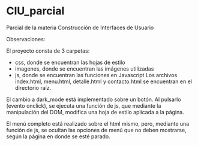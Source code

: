# CIU_parcial
Parcial de la materia Construcción de Interfaces de Usuario

Observaciones:

El proyecto consta de 3 carpetas:
- css, donde se encuentran las hojas de estilo
- imagenes, donde se encuentran las imágenes utilizadas
- js, donde se encuentran las funciones en Javascript
Los archivos index.html, menu.html, detalle.html y contacto.html se encuentran en el directorio raíz.

El cambio a dark_mode está implementado sobre un botón. Al pulsarlo (evento onclick), se ejecuta una función de js, que mediante la manipulación del DOM, modifica una hoja de estilo aplicada a la página.

El menú completo está realizado sobre el html mismo, pero, mediante una función de js, se ocultan las opciones de menú que no deben mostrarse, según la página en donde se esté parado.

